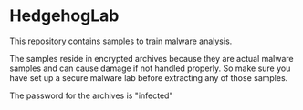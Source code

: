 # HedgehogLab

This repository contains samples to train malware analysis.

The samples reside in encrypted archives because they are actual malware samples and can cause damage if not handled properly. So make sure you have set up a secure malware lab before extracting any of those samples.

The password for the archives is "infected"
